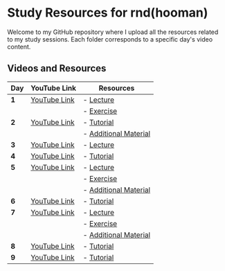 # Study Resources for rnd(hooman)

Welcome to my GitHub repository where I upload all the resources related to my study sessions. Each folder corresponds to a specific day's video content.

## Videos and Resources

| Day  | YouTube Link                                                   | Resources                                                                                                                                                                                                                                   |
|------|-----------------------------------------------------------------|---------------------------------------------------------------------------------------------------------------------------------------------------------------------------------------------------------------------------------------------|
| **1** | [YouTube Link](https://youtu.be/JPIM4Io7kd0)                   | - [Lecture](https://github.com/haidwg/rnd-hooman-/blob/main/01_Reinforcement_Learning/00%20Lecture/COMP9414%20Week%204%20-%20RL.pdf)                                                                                                       |
|      |                                                                 | - [Exercise](https://github.com/haidwg/rnd-hooman-/tree/main/01_Reinforcement_Learning/02%20Excercise)                                                                                                                                      |
| **2** | [YouTube Link](https://youtu.be/wL_gEBggOwM)                   | - [Tutorial](https://github.com/haidwg/rnd-hooman-/tree/main/01_Reinforcement_Learning/01%20Tutorial)                                                                                                                                       |
|      |                                                                 | - [Additional Material](https://github.com/haidwg/rnd-hooman-/blob/main/100_Additional_Material/03%20Excercise/Exam%2023T2%20FCruz.pdf)                                                                                                     |
| **3** | [YouTube Link](https://youtu.be/f-ayfh7vasg)                   | - [Lecture](https://github.com/haidwg/rnd-hooman-/blob/main/00_Knowledge_Representation/00%20Lecture/COMP9414%20Week%201.4%20-%20Knowledge%20representation.pdf)                                                                           |
| **4** | [YouTube Link](https://youtu.be/4oDaOFgVp9A)                   | - [Tutorial](https://github.com/haidwg/rnd-hooman-/tree/main/00_Knowledge_Representation/01%20Tutorial)                                                                                                                                     |
| **5** | [YouTube Link](https://youtu.be/ZKV6GWhcEWE)                   | - [Lecture](https://github.com/haidwg/rnd-hooman-/blob/main/02_Neuron_Networks/00%20Lecture/COMP9414%20Week%202%20-%20NN.pdf)                                                                                                              |
|      |                                                                 | - [Exercise](https://github.com/haidwg/rnd-hooman-/tree/main/02_Neuron_Networks/02%20Excercise)                                                                                                                                             |
|      |                                                                 | - [Additional Material](https://github.com/haidwg/rnd-hooman-/blob/main/100_Additional_Material/03%20Excercise/Exam%2023T2%20FCruz.pdf)                                                                                                     |
| **6** | [YouTube Link](https://youtu.be/n4NMeNHL6dE)                   | - [Tutorial](https://github.com/haidwg/rnd-hooman-/tree/main/02_Neuron_Networks/01%20Tutorial)                                                                                                                                               |
| **7** | [YouTube Link](https://youtu.be/GlY--m5WRSs)                   | - [Lecture](https://github.com/haidwg/rnd-hooman-/blob/main/03_Search/00%20Lecture/COMP9414%20Week%203%20-%20Search%20-%20%20Armin.pdf)                                                                                                     |
|      |                                                                 | - [Exercise](https://github.com/haidwg/rnd-hooman-/tree/main/03_Search/02%20Excercise)                                                                                                                                                       |
|      |                                                                 | - [Additional Material](https://github.com/haidwg/rnd-hooman-/blob/main/100_Additional_Material/03%20Excercise/Exam%2023T2%20FCruz.pdf)
| **8** | [YouTube Link](https://youtu.be/AGic_7IAPiM)                   | - [Tutorial](https://github.com/haidwg/rnd-hooman-/tree/main/04_Natural_Language_Processing/01%20Tutorial)                                                                                                     |
| **9** | [YouTube Link](https://youtu.be/dI2i3ecKC6I)                   | - [Tutorial](https://github.com/haidwg/rnd-hooman-/tree/main/05_Computer_Vision/01%20Tutorial)                                                                                                     |

